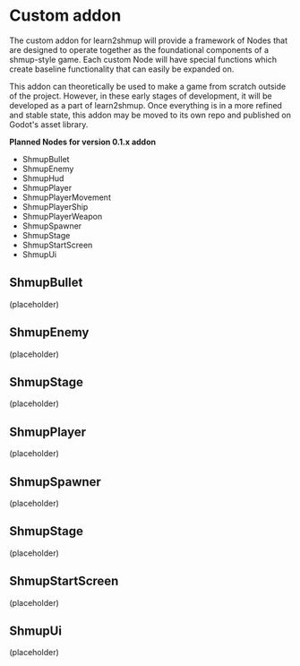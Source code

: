 # Custom addon

The custom addon for learn2shmup will provide a framework of Nodes that are
designed to operate together as the foundational components of a shmup-style
game. Each custom Node will have special functions which create baseline
functionality that can easily be expanded on.

This addon can theoretically be used to make a game from scratch outside of
the project. However, in these early stages of development, it will be developed
as a part of learn2shmup. Once everything is in a more refined and stable state,
this addon may be moved to its own repo and published on Godot's asset library.


**Planned Nodes for version 0.1.x addon**

* ShmupBullet
* ShmupEnemy
* ShmupHud
* ShmupPlayer
* ShmupPlayerMovement
* ShmupPlayerShip
* ShmupPlayerWeapon
* ShmupSpawner
* ShmupStage
* ShmupStartScreen
* ShmupUi

## ShmupBullet

(placeholder)

## ShmupEnemy

(placeholder)

## ShmupStage

(placeholder)

## ShmupPlayer

(placeholder)

## ShmupSpawner

(placeholder)

## ShmupStage

(placeholder)

## ShmupStartScreen

(placeholder)

## ShmupUi

(placeholder)
